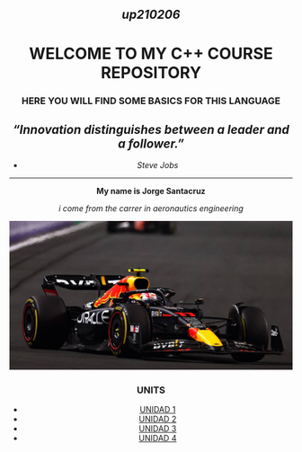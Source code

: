 <div align= "center">

## *up210206*

# WELCOME TO MY C++ COURSE REPOSITORY

### HERE YOU WILL FIND SOME BASICS FOR THIS LANGUAGE


## *“Innovation distinguishes between a leader and a follower.”*
 - *Steve Jobs*
---

**My name is Jorge Santacruz**

*i come from the carrer in aeronautics engineering* 



<div align= "center">

![ERROR AL CARGAR IMAGEN](https://github.com/Up210206a/up210206_cpp/blob/main/IMAGENES/XPEOWJBKLJE7PJJPL7J4E52OJ4.jpg)


### **UNITS** 

 

 - [UNIDAD 1](https://github.com/Up210206a/up210206_cpp/tree/main/U1)
 - [UNIDAD 2](https://github.com/Up210206a/up210206_cpp/tree/main/U2)
 - [UNIDAD 3](https://github.com/Up210206a/up210206_cpp/tree/main/U3)
 - [UNIDAD 4](https://github.com/Up210206a/up210206_cpp/tree/main/U4)

 

